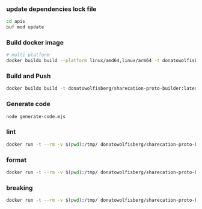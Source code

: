 ### update dependencies lock file

```bash
cd apis
buf mod update
```

### Build docker image

```bash
# multi platform
docker buildx build --platform linux/amd64,linux/arm64 -t donatowolfisberg/sharecation-proto-builder:latest . --push
```

### Build and Push

```bash
docker buildx build -t donatowolfisberg/sharecation-proto-builder:latest . --push
```

### Generate code

[//]: # (generate code)
```bash
node generate-code.mjs
```

### lint

```bash
docker run -t --rm -v $(pwd):/tmp/ donatowolfisberg/sharecation-proto-builder:master buf lint
```

### format

```bash
docker run -t --rm -v $(pwd):/tmp/ donatowolfisberg/sharecation-proto-builder:master buf format --write
```

### breaking

```bash
docker run -t --rm -v $(pwd):/tmp/ donatowolfisberg/sharecation-proto-builder:master buf breaking --against 'https://github.com/SirCremefresh/sharecation.git#branch=master,subdir=proto'
```
